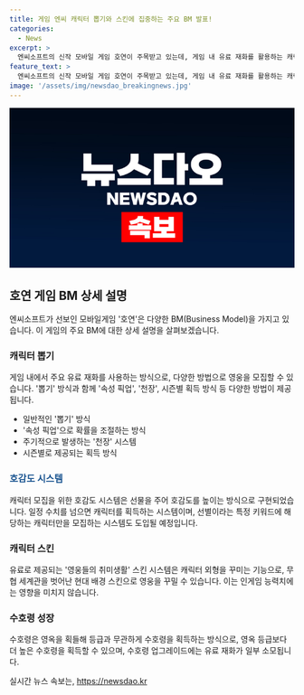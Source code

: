 ```yaml
---
title: 게임 엔씨 캐릭터 뽑기와 스킨에 집중하는 주요 BM 발표!
categories:
  - News
excerpt: >
  엔씨소프트의 신작 모바일 게임 호연이 주목받고 있는데, 게임 내 유료 재화를 활용하는 캐릭터 뽑기, 스킨, 수호령 성장 시스템이 주요 BM이다. 캐릭터를 모집하는 방법은 다양한데, 특히 천장과 선별 모집 시스템이 돋보인다. 게임은 호감도를 통해 캐릭터를 모집하고, 영웅들의 취미생활을 표현하는 스킨도 제공된다. 수호령도 등급과 무관하게 획득 가능하며, 업그레이드에도 유료 재화가 필요하다. 이러한 다채로운 시스템으로 다양한 캐릭터와 재미를 선보일 전망이다.
feature_text: >
  엔씨소프트의 신작 모바일 게임 호연이 주목받고 있는데, 게임 내 유료 재화를 활용하는 캐릭터 뽑기, 스킨, 수호령 성장 시스템이 주요 BM이다. 캐릭터를 모집하는 방법은 다양한데, 특히 천장과 선별 모집 시스템이 돋보인다. 게임은 호감도를 통해 캐릭터를 모집하고, 영웅들의 취미생활을 표현하는 스킨도 제공된다. 수호령도 등급과 무관하게 획득 가능하며, 업그레이드에도 유료 재화가 필요하다. 이러한 다채로운 시스템으로 다양한 캐릭터와 재미를 선보일 전망이다.
image: '/assets/img/newsdao_breakingnews.jpg'
---
```


<p><img src="/assets/img/newsdao_breakingnews.jpg" alt="koreaapp 속보" /></p>

<h2 data-ke-size="size26">호연 게임 BM 상세 설명</h2>

<p data-ke-size="size16">엔씨소프트가 선보인 모바일게임 '호연'은 다양한 BM(Business Model)을 가지고 있습니다. 이 게임의 주요 BM에 대한 상세 설명을 살펴보겠습니다.</p>

<h3>캐릭터 뽑기</h3>

<p data-ke-size="size16">게임 내에서 주요 유료 재화를 사용하는 방식으로, 다양한 방법으로 영웅을 모집할 수 있습니다. '뽑기' 방식과 함께 '속성 픽업', '천장', 시즌별 획득 방식 등 다양한 방법이 제공됩니다.</p>

<ul>
  <li>일반적인 '뽑기' 방식</li>
  <li>'속성 픽업'으로 확률을 조절하는 방식</li>
  <li>주기적으로 발생하는 '천장' 시스템</li>
  <li>시즌별로 제공되는 획득 방식</li>
</ul>

<h3><b><span style="color: #1a5490;">호감도 시스템</span></b></h3>

<p data-ke-size="size16">캐릭터 모집을 위한 호감도 시스템은 선물을 주어 호감도를 높이는 방식으로 구현되었습니다. 일정 수치를 넘으면 캐릭터를 획득하는 시스템이며, 선별이라는 특정 키워드에 해당하는 캐릭터만을 모집하는 시스템도 도입될 예정입니다.</p>

<h3>캐릭터 스킨</h3>

<p data-ke-size="size16">유료로 제공되는 '영웅들의 취미생활' 스킨 시스템은 캐릭터 외형을 꾸미는 기능으로, 무협 세계관을 벗어난 현대 배경 스킨으로 영웅을 꾸밀 수 있습니다. 이는 인게임 능력치에는 영향을 미치지 않습니다.</p>

<h3>수호령 성장</h3>

<p data-ke-size="size16">수호령은 영옥을 획들해 등급과 무관하게 수호령을 획득하는 방식으로, 영옥 등급보다 더 높은 수호령을 획득할 수 있으며, 수호령 업그레이드에는 유료 재화가 일부 소모됩니다.</p>
실시간 뉴스 속보는, <a href="https://newsdao.kr" rel="dofollow">https://newsdao.kr</a>


